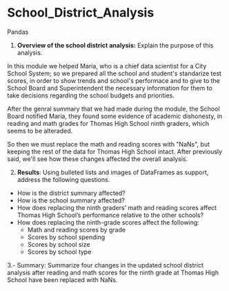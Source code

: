 # School_District_Analysis
Pandas

1. **Overview of the school district analysis:** Explain the purpose of this analysis.

In this module we helped Maria, who is a chief data scientist for a City School System; so we prepared all the school and student's standarize test scores, in order to show trends and school's performace and to give to the School Board and Superintendent the necessary information for them to take decisions regarding the school budgets and priorities.

After the genral summary that we had made during the module, the School Board notified Maria, they found some evidence of academic dishonesty, in reading and math grades for Thomas High School ninth graders, which seems to be alteraded.

So then we must replace the math and reading scores with "NaNs", but keeping the rest of the data for Thomas High School intact. After previously said, we'll see how these changes affected the overall analysis.

2. **Results**: Using bulleted lists and images of DataFrames as support, address the following questions.

  - How is the district summary affected?
  - How is the school summary affected?
  - How does replacing the ninth graders’ math and reading scores affect Thomas High    School’s performance relative to the other schools?
  - How does replacing the ninth-grade scores affect the following:
      - Math and reading scores by grade
      - Scores by school spending
      - Scores by school size
      - Scores by school type

3.- Summary: Summarize four changes in the updated school district analysis after reading and math scores for the ninth grade at Thomas High School have been replaced with NaNs.
